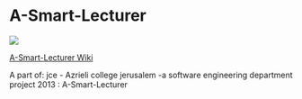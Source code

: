 A-Smart-Lecturer
================
<img src="https://github-camo.global.ssl.fastly.net/2d4ab56f27499dc464fd17df2fec8ff69d545519/687474703a2f2f696d6738392e696d616765736861636b2e75732f696d6738392f3631312f6b6b342e676966">

<a href="https://github.com/aglos/A-Smart-Lecturer/wiki">A-Smart-Lecturer Wiki </a>


A part of:
jce - Azrieli college jerusalem -a software engineering department project 2013 :
A-Smart-Lecturer
